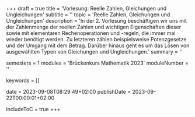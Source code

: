 +++
draft = true
title = 'Vorlesung: Reelle Zahlen, Gleichungen und Ungleichungen'
subtitle = ''
topic = 'Reelle Zahlen, Gleichungen und Ungleichungen'
description = 'In der 2. Vorlesung beschäftigen wir uns mit der Zahlenmenge der reellen Zahlen und wichtigen Eigenschaften dieser sowie mit elementaren Rechenoperationen und -regeln, die immer mal wieder benötigt werden. Zu letzteren zählen beispielsweise Potenzgesetze und der Umgang mit dem Betrag. Darüber hinaus geht es um das Lösen von ausgewählten Typen von Gleichungen und Ungleichungen.'
summary = ''

semesters = 1
modules = 'Brückenkurs Mathematik 2023'
moduleNumber = ''

keywords = []

date = 2023-09-08T08:29:49+02:00
publishDate = 2023-09-22T00:00:01+02:00

includeToC = true
+++
